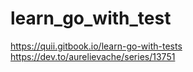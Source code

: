 # learn_go_with_test

https://quii.gitbook.io/learn-go-with-tests
https://dev.to/aurelievache/series/13751
